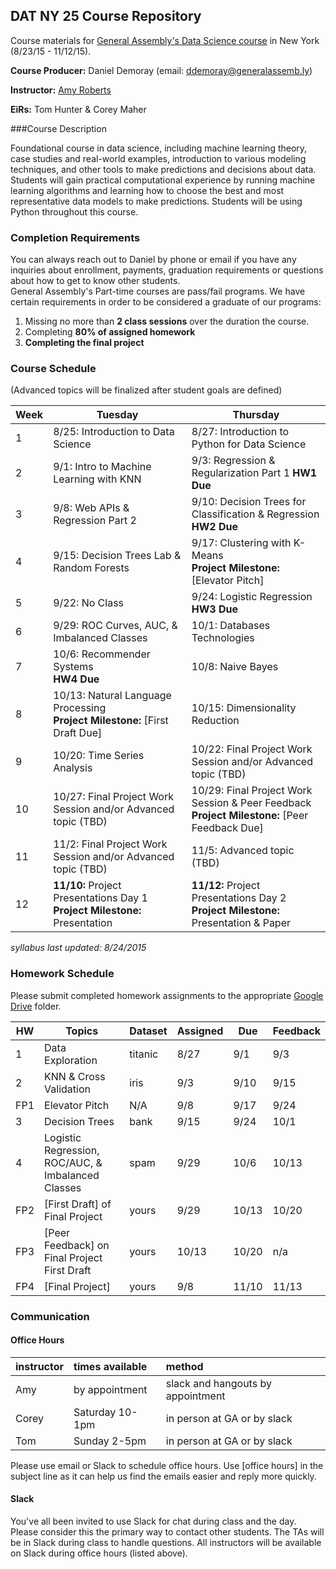 ## DAT NY 25 Course Repository

Course materials for [General Assembly's Data Science course](https://generalassemb.ly/education/data-science/new-york) in New York (8/23/15 - 11/12/15).

**Course Producer:** Daniel Demoray (email: ddemoray@generalassemb.ly)

**Instructor:** [Amy Roberts](https://generalassemb.ly/instructors/amy-roberts/6290)

**EiRs:** Tom Hunter & Corey Maher 


###Course Description

Foundational course in data science, including machine learning theory, case studies and real-world examples, introduction to various modeling techniques, and other tools to make predictions and decisions about data. Students will gain practical computational experience by running machine learning algorithms and learning how to choose the best and most representative data models to make predictions. Students will be using Python throughout this course.


### Completion Requirements

You can always reach out to Daniel by phone or email if you have any inquiries about enrollment, payments, graduation requirements or questions about how to get to know other students.  
General Assembly's Part-time courses are pass/fail programs.  We have certain requirements in order to be considered a graduate of our programs:

1. Missing no more than **2 class sessions** over the duration the course.
2. Completing **80% of assigned homework**
3. **Completing the final project**

### Course Schedule 
(Advanced topics will be finalized after student goals are defined)

Week | Tuesday | Thursday
--- | --- | ---
 1 | 8/25: Introduction to Data Science | 8/27: Introduction to Python for Data Science
 2 | 9/1: Intro to Machine Learning with KNN | 9/3: Regression & Regularization Part 1 **HW1 Due**
 3 | 9/8: Web APIs & Regression Part 2 | 9/10: Decision Trees for Classification & Regression **HW2 Due**
 4 | 9/15: Decision Trees Lab & Random Forests | 9/17: Clustering with K-Means <br>**Project Milestone:** [Elevator Pitch]
 5 | 9/22: No Class | 9/24: Logistic Regression **HW3 Due**
 6 | 9/29: ROC Curves, AUC, & Imbalanced Classes | 10/1: Databases Technologies
 7 | 10/6: Recommender Systems <br> **HW4 Due** | 10/8: Naive Bayes
 8 | 10/13: Natural Language Processing  <br>**Project Milestone:** [First Draft Due]| 10/15: Dimensionality Reduction
 9 | 10/20: Time Series Analysis  | 10/22: Final Project Work Session and/or Advanced topic (TBD)
10 | 10/27: Final Project Work Session and/or Advanced topic (TBD)| 10/29: Final Project Work Session & Peer Feedback <br>**Project Milestone:** [Peer Feedback Due]
11 | 11/2: Final Project Work Session and/or Advanced topic (TBD) | 11/5: Advanced topic (TBD)
12 | **11/10:** Project Presentations Day 1 <br>**Project Milestone:** Presentation | **11/12:** Project Presentations Day 2 <br>**Project Milestone:** Presentation & Paper

_syllabus last updated: 8/24/2015_

### Homework Schedule

Please submit completed homework assignments to the appropriate [Google Drive](https://drive.google.com/folderview?id=0B7eKqdG9LY0Yfl8yQkhUS0huUzZKY09rVUpPdFJOME5sRnp5c1Z0UUVOYjExVDNrX1otWjQ&usp=sharing_eid) folder.

HW | Topics | Dataset | Assigned | Due | Feedback
--- | --- | --- | --- | --- | --- 
1 | Data Exploration | titanic | 8/27 | 9/1 | 9/3
2 | KNN & Cross Validation | iris | 9/3 | 9/10 | 9/15
FP1 | Elevator Pitch | N/A | 9/8 | 9/17 | 9/24
3 | Decision Trees | bank | 9/15 | 9/24 | 10/1
4 | Logistic Regression, ROC/AUC, & Imbalanced Classes | spam | 9/29 | 10/6 | 10/13
FP2 | [First Draft] of Final Project | yours | 9/29 | 10/13 | 10/20
FP3 | [Peer Feedback] on Final Project First Draft | yours | 10/13 | 10/20 | n/a
FP4 | [Final Project] | yours | 9/8 | 11/10 | 11/13

### Communication

#### Office Hours

instructor | times available | method
:----------|:-------------------|:--
Amy     | by appointment | slack and hangouts by appointment
Corey	   | Saturday 10-1pm | in person at GA or by slack
Tom      | Sunday 2-5pm | in person at GA or by slack


Please use email or Slack to schedule office hours. Use [office hours] in the subject line as it can help us find the emails easier and reply more quickly. 

#### Slack

You've all been invited to use Slack for chat during class and the day. Please consider this the primary way to contact other students. The TAs will be in Slack during class to handle questions. All instructors will be available on Slack during office hours (listed above).
